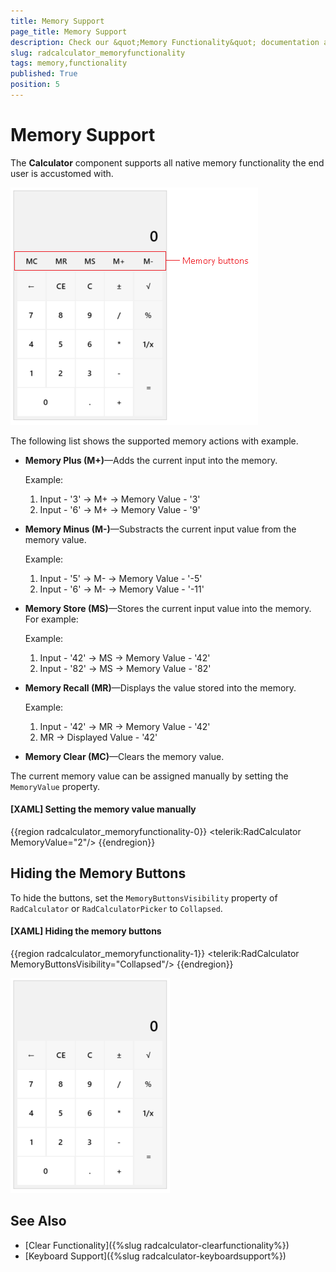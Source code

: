 ```yaml
---
title: Memory Support
page_title: Memory Support
description: Check our &quot;Memory Functionality&quot; documentation article for the RadCalculator {{ site.framework_name }} control.
slug: radcalculator_memoryfunctionality
tags: memory,functionality
published: True
position: 5
---
```


# Memory Support

The __Calculator__ component supports all native memory functionality the end user is accustomed with. 

![RadCalculator image with highlighted memory buttons](images/radcalculator-memoryfunctionality-buttons.png)

The following list shows the supported memory actions with example.

* __Memory Plus (M+)__&mdash;Adds the current input into the memory.

	Example:  

	1. Input - '3' -> M+ -> Memory Value - '3'
	1. Input - '6' -> M+ -> Memory Value - '9'

* __Memory Minus (M-)__&mdash;Substracts the current input value from the memory value.

	Example:  

	1. Input - '5' -> M- -> Memory Value - '-5'
	1. Input - '6' -> M- -> Memory Value - '-11'

* __Memory Store (MS)__&mdash;Stores the current input value into the memory. For example:

	Example:  
	
	1. Input - '42' -> MS -> Memory Value - '42'
	1. Input - '82' -> MS -> Memory Value - '82'

* __Memory Recall (MR)__&mdash;Displays the value stored into the memory.

	Example:  
	
	1. Input - '42' -> MR -> Memory Value - '42'
	1.  MR -> Displayed Value - '42'

* __Memory Clear (MC)__&mdash;Clears the memory value.

The current memory value can be assigned manually by setting the `MemoryValue` property.

#### __[XAML] Setting the memory value manually__
{{region radcalculator_memoryfunctionality-0}}
	<telerik:RadCalculator MemoryValue="2"/>
{{endregion}}

## Hiding the Memory Buttons

To hide the buttons, set the `MemoryButtonsVisibility` property of `RadCalculator` or `RadCalculatorPicker` to `Collapsed`.

#### __[XAML] Hiding the memory buttons__
{{region radcalculator_memoryfunctionality-1}}
	<telerik:RadCalculator MemoryButtonsVisibility="Collapsed"/>
{{endregion}}

![RadCalculator image with hidden memory buttons](images/radcalculator-memoryfunctionality-hiddenbuttons.png)

## See Also  
 * [Clear Functionality]({%slug radcalculator-clearfunctionality%})
 * [Keyboard Support]({%slug radcalculator-keyboardsupport%})
